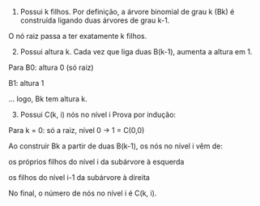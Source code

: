 1. Possui k filhos.
Por definição, a árvore binomial de grau k (Bk) é construída ligando duas árvores de grau k-1.

O nó raiz passa a ter exatamente k filhos.

2. Possui altura k.
Cada vez que liga duas B(k-1), aumenta a altura em 1.

Para B0: altura 0 (só raiz)

B1: altura 1

... logo, Bk tem altura k.

3. Possui C(k, i) nós no nível i
Prova por indução:

Para k = 0: só a raiz, nível 0 → 1 = C(0,0)

Ao construir Bk a partir de duas B(k-1), os nós no nível i vêm de:

os próprios filhos do nível i da subárvore à esquerda

os filhos do nível i-1 da subárvore à direita

No final, o número de nós no nível i é C(k, i).